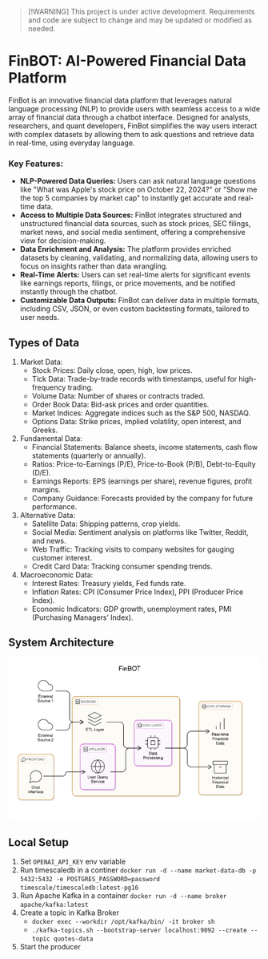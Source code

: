 >  [!WARNING]
This project is under active development. Requirements and code are subject to change and may be updated or modified as needed. 

# FinBOT: AI-Powered Financial Data Platform
FinBot is an innovative financial data platform that leverages natural language processing (NLP) to provide users with seamless access to a wide array of financial data through a chatbot interface. Designed for analysts, researchers, and quant developers, FinBot simplifies the way users interact with complex datasets by allowing them to ask questions and retrieve data in real-time, using everyday language.

### Key Features:
- **NLP-Powered Data Queries:** Users can ask natural language questions like "What was Apple's stock price on October 22, 2024?" or "Show me the top 5 companies by market cap" to instantly get accurate and real-time data.
- **Access to Multiple Data Sources:** FinBot integrates structured and unstructured financial data sources, such as stock prices, SEC filings, market news, and social media sentiment, offering a comprehensive view for decision-making.
- **Data Enrichment and Analysis:** The platform provides enriched datasets by cleaning, validating, and normalizing data, allowing users to focus on insights rather than data wrangling.
- **Real-Time Alerts:** Users can set real-time alerts for significant events like earnings reports, filings, or price movements, and be notified instantly through the chatbot.
- **Customizable Data Outputs:** FinBot can deliver data in multiple formats, including CSV, JSON, or even custom backtesting formats, tailored to user needs.
## Types of Data
1. Market Data:
    - Stock Prices: Daily close, open, high, low prices.
    - Tick Data: Trade-by-trade records with timestamps, useful for high-frequency trading.
    - Volume Data: Number of shares or contracts traded.
    - Order Book Data: Bid-ask prices and order quantities.
    - Market Indices: Aggregate indices such as the S&P 500, NASDAQ.
    - Options Data: Strike prices, implied volatility, open interest, and Greeks.
2. Fundamental Data:
    - Financial Statements: Balance sheets, income statements, cash flow statements (quarterly or annually).
    - Ratios: Price-to-Earnings (P/E), Price-to-Book (P/B), Debt-to-Equity (D/E).
    - Earnings Reports: EPS (earnings per share), revenue figures, profit margins.
    - Company Guidance: Forecasts provided by the company for future performance.
3. Alternative Data:
    - Satellite Data: Shipping patterns, crop yields.
    - Social Media: Sentiment analysis on platforms like Twitter, Reddit, and news.
    - Web Traffic: Tracking visits to company websites for gauging customer interest.
    - Credit Card Data: Tracking consumer spending trends.
4. Macroeconomic Data:
    - Interest Rates: Treasury yields, Fed funds rate.
    - Inflation Rates: CPI (Consumer Price Index), PPI (Producer Price Index).
    - Economic Indicators: GDP growth, unemployment rates, PMI (Purchasing Managers’ Index).

<!-- eraser-additional-content -->
## System Architecture
<!-- eraser-additional-files -->
<a href="/README-FinBOT-1.eraserdiagram" data-element-id="uX6l4CRAWcZ4hrTwH_DJP"><img src="/.eraser/cw8qIpoQ11eLn0LkpTla___SR7BTmeEhFeSBhI5mbknU0jkoKK2___---diagram----fdac31668082e999123f6182b2a10176-FinBOT.png" alt="" data-element-id="uX6l4CRAWcZ4hrTwH_DJP" /></a>
<!-- end-eraser-additional-files -->
<!-- end-eraser-additional-content -->
<!--- Eraser file: https://app.eraser.io/workspace/cw8qIpoQ11eLn0LkpTla --->

## Local Setup
1. Set ```OPENAI_API_KEY``` env variable 
2. Run timescaledb in a continer ```docker run -d --name market-data-db -p 5432:5432 -e POSTGRES_PASSWORD=password timescale/timescaledb:latest-pg16```
3. Run Apache Kafka in a container ```docker run -d --name broker apache/kafka:latest```
4. Create a topic in Kafka Broker 
    -   ```docker exec --workdir /opt/kafka/bin/ -it broker sh```
    - ```./kafka-topics.sh --bootstrap-server localhost:9092 --create --topic quotes-data```
5. Start the producer
